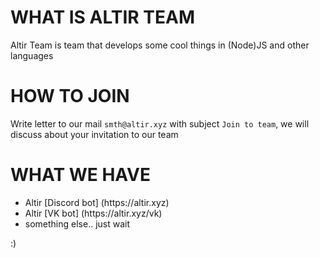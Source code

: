 # WHAT IS ALTIR TEAM
Altir Team is team that develops some cool things in (Node)JS and other languages

# HOW TO JOIN
Write letter to our mail `smth@altir.xyz` with subject `Join to team`, we will discuss about your invitation to our team

# WHAT WE HAVE

<ul>
<li>Altir [Discord bot] (https://altir.xyz)</li>
<li>Altir [VK bot] (https://altir.xyz/vk)</li>
<li>something else.. just wait</li>
</ul>

:)

